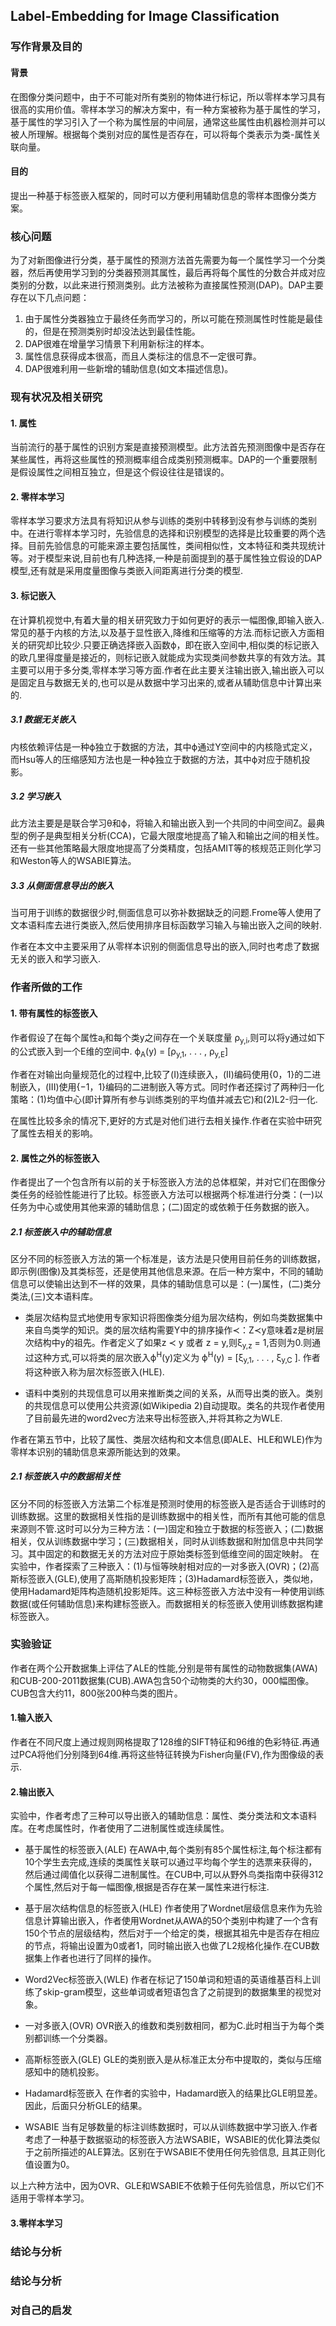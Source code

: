 <!-- <script type="text/javascript" src="http://cdn.mathjax.org/mathjax/latest/MathJax.js?config=default"></script> -->

## Label-Embedding for Image Classification

### 写作背景及目的
#### 背景
在图像分类问题中，由于不可能对所有类别的物体进行标记，所以零样本学习具有很高的实用价值。零样本学习的解决方案中，有一种方案被称为基于属性的学习，基于属性的学习引入了一个称为属性层的中间层，通常这些属性由机器检测并可以被人所理解。根据每个类别对应的属性是否存在，可以将每个类表示为类-属性关联向量。

#### 目的
提出一种基于标签嵌入框架的，同时可以方便利用辅助信息的零样本图像分类方案。

### 核心问题

为了对新图像进行分类，基于属性的预测方法首先需要为每一个属性学习一个分类器，然后再使用学习到的分类器预测其属性，最后再将每个属性的分数合并成对应类别的分数，以此来进行预测类别。此方法被称为直接属性预测(DAP)。DAP主要存在以下几点问题：
1. 由于属性分类器独立于最终任务而学习的，所以可能在预测属性时性能是最佳的，但是在预测类别时却没法达到最佳性能。
2. DAP很难在增量学习情景下利用新标注的样本。
3. 属性信息获得成本很高，而且人类标注的信息不一定很可靠。
4. DAP很难利用一些新增的辅助信息(如文本描述信息)。

### 现有状况及相关研究
#### 1. 属性

当前流行的基于属性的识别方案是直接预测模型。此方法首先预测图像中是否存在某些属性，再将这些属性的预测概率组合成类别预测概率。DAP的一个重要限制是假设属性之间相互独立，但是这个假设往往是错误的。

#### 2. 零样本学习

零样本学习要求方法具有将知识从参与训练的类别中转移到没有参与训练的类别中。在进行零样本学习时，先验信息的选择和识别模型的选择是比较重要的两个选择。目前先验信息的可能来源主要包括属性，类间相似性，文本特征和类共现统计等。对于模型来说,目前也有几种选择,一种是前面提到的基于属性独立假设的DAP模型,还有就是采用度量图像与类嵌入间距离进行分类的模型.

#### 3. 标记嵌入

在计算机视觉中,有着大量的相关研究致力于如何更好的表示一幅图像,即输入嵌入.常见的基于内核的方法,以及基于显性嵌入,降维和压缩等的方法.而标记嵌入方面相关的研究却比较少.只要正确选择嵌入函数ϕ，即在嵌入空间中,相似类的标记嵌入的欧几里得度量是接近的，则标记嵌入就能成为实现类间参数共享的有效方法。其主要可以用于多分类,零样本学习等方面.作者在此主要关注输出嵌入,输出嵌入可以是固定且与数据无关的,也可以是从数据中学习出来的,或者从辅助信息中计算出来的.

##### 3.1 数据无关嵌入

内核依赖评估是一种ϕ独立于数据的方法，其中ϕ通过Y空间中的内核隐式定义，而Hsu等人的压缩感知方法也是一种ϕ独立于数据的方法，其中ϕ对应于随机投影。

##### 3.2 学习嵌入

此方法主要是是联合学习θ和ϕ，将输入和输出嵌入到一个共同的中间空间Z。最典型的例子是典型相关分析(CCA)，它最大限度地提高了输入和输出之间的相关性。还有一些其他策略最大限度地提高了分类精度，包括AMIT等的核规范正则化学习和Weston等人的WSABIE算法。

##### 3.3 从侧面信息导出的嵌入

当可用于训练的数据很少时,侧面信息可以弥补数据缺乏的问题.Frome等人使用了文本语料库去进行类嵌入,然后使用排序目标函数学习输入与输出嵌入之间的映射.

作者在本文中主要采用了从零样本识别的侧面信息导出的嵌入,同时也考虑了数据无关的嵌入和学习嵌入.

### 作者所做的工作
#### 1. 带有属性的标签嵌入

作者假设了在每个属性a<sub>i</sub>和每个类y之间存在一个关联度量 ρ<sub>y,i</sub>,则可以将y通过如下的公式嵌入到一个E维的空间中.
ϕ<sub>A</sub>(y) = [ρ<sub>y,1</sub>, . . . , ρ<sub>y,E</sub>]

作者在对输出向量规范化的过程中,比较了(I)连续嵌入，(II)编码使用{0，1}的二进制嵌入，(III)使用{−1，1}编码的二进制嵌入等方式。同时作者还探讨了两种归一化策略：(1)均值中心(即计算所有参与训练类别的平均值并减去它)和(2)L2-归一化.

在属性比较多余的情况下,更好的方式是对他们进行去相关操作.作者在实验中研究了属性去相关的影响。

#### 2. 属性之外的标签嵌入

作者提出了一个包含所有以前的关于标签嵌入方法的总体框架，并对它们在图像分类任务的经验性能进行了比较。标签嵌入方法可以根据两个标准进行分类：(一)以任务为中心或使用其他来源的辅助信息；(二)固定的或依赖于任务数据的嵌入。

##### 2.1 标签嵌入中的辅助信息
区分不同的标签嵌入方法的第一个标准是，该方法是只使用目前任务的训练数据，即示例(图像)及其类标签，还是使用其他信息来源。在后一种方案中，不同的辅助信息可以使输出达到不一样的效果，具体的辅助信息可以是：(一)属性，(二)类分类法,(三)文本语料库。
*  类层次结构显式地使用专家知识将图像类分组为层次结构，例如鸟类数据集中来自鸟类学的知识。类的层次结构需要Y中的排序操作≺：Z≺y意味着z是树层次结构中y的祖先。作者定义了如果z ≺ y 或者 z = y,则ξ<sub>y,z</sub> = 1,否则为0.则通过这种方式,可以将类的层次嵌入ϕ<sup>H</sup>(y)定义为
ϕ<sup>H</sup>(y) = [ξ<sub>y,1</sub>, . . . , ξ<sub>y,C</sub> ].
作者将这种嵌入称为层次标签嵌入(HLE).

* 语料中类别的共现信息可以用来推断类之间的关系，从而导出类的嵌入。类别的共现信息可以使用公共资源(如Wikipedia 2)自动提取。类名的共现作者使用了目前最先进的word2vec方法来导出标签嵌入,并将其称之为WLE.

作者在第五节中，比较了属性、类层次结构和文本信息(即ALE、HLE和WLE)作为零样本识别的辅助信息来源所能达到的效果。

##### 2.1 标签嵌入中的数据相关性
区分不同的标签嵌入方法第二个标准是预测时使用的标签嵌入是否适合于训练时的训练数据。这里的数据相关性指的是训练数据中的相关性，而所有其他可能的信息来源则不管.这时可以分为三种方法：(一)固定和独立于数据的标签嵌入；(二)数据相关，仅从训练数据中学习；(三)数据相关，同时从训练数据和附加信息中共同学习。其中固定的和数据无关的方法对应于原始类标签到低维空间的固定映射。
在实验中，作者探索了三种嵌入：(1)与恒等映射相对应的一对多嵌入(OVR)；(2)高斯标签嵌入(GLE),使用了高斯随机投影矩阵；(3)Hadamard标签嵌入，类似地，使用Hadamard矩阵构造随机投影矩阵。这三种标签嵌入方法中没有一种使用训练数据(或任何辅助信息)来构建标签嵌入。而数据相关的标签嵌入使用训练数据构建标签嵌入。

### 实验验证
作者在两个公开数据集上评估了ALE的性能,分别是带有属性的动物数据集(AWA)和CUB-200-2011数据集(CUB).AWA包含50个动物类的大约30，000幅图像。CUB包含大约11，800张200种鸟类的图片。

#### 1.输入嵌入
作者在不同尺度上通过规则网格提取了128维的SIFT特征和96维的色彩特征.再通过PCA将他们分别降到64维.再将这些特征转换为Fisher向量(FV),作为图像级的表示.

#### 2.输出嵌入
实验中，作者考虑了三种可以导出嵌入的辅助信息：属性、类分类法和文本语料库。在考虑属性时，作者使用了二进制属性或连续属性。

* 基于属性的标签嵌入(ALE)
在AWA中,每个类别有85个属性标注,每个标注都有10个学生去完成,连续的类属性关联可以通过平均每个学生的选票来获得的，然后通过阈值化以获得二进制属性。在CUB中,可以从野外鸟类指南中获得312个属性,然后对于每一幅图像,根据是否存在某一属性来进行标注.

* 基于层次结构信息的标签嵌入(HLE)
作者使用了Wordnet层级信息来作为先验信息计算输出嵌入，作者使用Wordnet从AWA的50个类别中构建了一个含有150个节点的层级结构，然后对于一个给定的类，根据其祖先中是否存在相应的节点，将输出设置为0或者1，同时输出嵌入也做了L2规格化操作.在CUB数据集上作者也进行了同样的操作。

* Word2Vec标签嵌入(WLE)
作者在标记了150单词和短语的英语维基百科上训练了skip-gram模型，这些单词或者短语包含了之前提到的数据集里的视觉对象。

* 一对多嵌入(OVR)
OVR嵌入的维数和类别数相同，都为C.此时相当于为每个类别都训练一个分类器。

* 高斯标签嵌入(GLE)
GLE的类别嵌入是从标准正太分布中提取的，类似与压缩感知中的随机投影。

* Hadamard标签嵌入
在作者的实验中，Hadamard嵌入的结果比GLE明显差。因此，后面只分析GLE的结果。

* WSABIE
当有足够数量的标注训练数据时，可以从训练数据中学习嵌入.作者考虑了一种基于数据驱动的标签嵌入方法WSABIE，WSABIE的优化算法类似于之前所描述的ALE算法。区别在于WSABIE不使用任何先验信息, 且其正则化值设置为0。

以上六种方法中，因为OVR、GLE和WSABIE不依赖于任何先验信息，所以它们不适用于零样本学习。

#### 3.零样本学习


### 结论与分析

### 结论与分析

### 对自己的启发